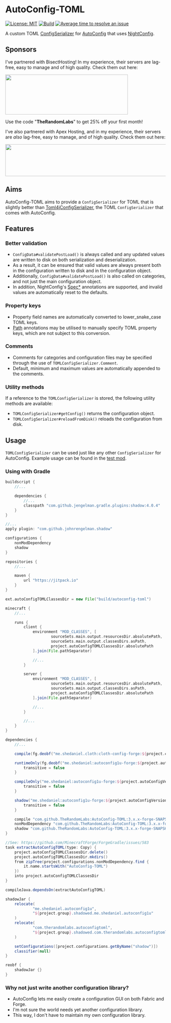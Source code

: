 # AutoConfig-TOML

[![License: MIT](https://img.shields.io/badge/License-MIT-green.svg)](https://opensource.org/licenses/MIT)
[![Build](https://jitci.com/gh/TheRandomLabs/AutoConfig-TOML/svg?branch=autoconfig-3.x.x-forge)](https://jitci.com/gh/TheRandomLabs/AutoConfig-TOML)
[![Average time to resolve an issue](http://isitmaintained.com/badge/resolution/TheRandomLabs/AutoConfig-TOML.svg)](http://isitmaintained.com/project/TheRandomLabs/AutoConfig-TOML "Average time to resolve an issue")

A custom TOML [ConfigSerializer](https://github.com/shedaniel/AutoConfig/blob/1.16/src/main/java/me/sargunvohra/mcmods/autoconfig1u/serializer/ConfigSerializer.java)
for [AutoConfig](https://github.com/shedaniel/AutoConfig/tree/1.16-forge) that uses
[NightConfig](https://github.com/TheElectronWill/night-config).

## Sponsors

I've partnered with BisectHosting! In my experience, their servers are lag-free, easy to manage and
of high quality. Check them out here:

<a href="https://bisecthosting.com/TheRandomLabs">
	<img src="https://www.bisecthosting.com/images/logos/dark_text@1538x500.png" width="385" height="125" border="0">
</a>

Use the code "**TheRandomLabs**" to get 25% off your first month!

I've also partnered with Apex Hosting, and in my experience, their servers are *also* lag-free,
easy to manage, and of high quality. Check them out here:

<a href="https://billing.apexminecrafthosting.com/aff.php?aff=3907">
	<img src="https://cdn.apexminecrafthosting.com/img/theme/apex-hosting-mobile.png" width="594" height="100" border="0">
</a>

## Aims

AutoConfig-TOML aims to provide a `ConfigSerializer` for TOML that is slightly better than
[Toml4jConfigSerializer](https://github.com/shedaniel/AutoConfig/blob/1.16-forge/src/main/java/me/shedaniel/autoconfig1u/serializer/Toml4jConfigSerializer.java),
the TOML `ConfigSerializer` that comes with AutoConfig.

## Features

### Better validation

* `ConfigData#validatePostLoad()` is always called and any updated values are written to disk on
both serialization and deserialization.
* As a result, it can be ensured that valid values are always present both in the configuration
written to disk and in the configuration object.
* Additionally, `ConfigData#validatePostLoad()` is also called on categories, and not just the main
configuration object.
* In addition, NightConfig's [Spec*](https://github.com/TheElectronWill/night-config/tree/master/core/src/main/java/com/electronwill/nightconfig/core/conversion)
annotations are supported, and invalid values are automatically reset to the defaults.

### Property keys

* Property field names are automatically converted to lower_snake_case TOML keys.
* [Path](https://github.com/TheElectronWill/night-config/blob/master/core/src/main/java/com/electronwill/nightconfig/core/conversion/Path.java)
annotations may be utilised to manually specify TOML property keys, which are not subject to this conversion.

### Comments

* Comments for categories and configuration files may be specified through the use of
`TOMLConfigSerializer.Comment`.
* Default, minimum and maximum values are automatically appended to the comments.

### Utility methods

If a reference to the `TOMLConfigSerializer` is stored, the following utility methods are
available:

* `TOMLConfigSerializer#getConfig()` returns the configuration object.
* `TOMLConfigSerializer#reloadFromDisk()` reloads the configuration from disk.

## Usage

`TOMLConfigSerializer` can be used just like any other `ConfigSerializer` for AutoConfig.
Example usage can be found in the [test mod](https://github.com/TheRandomLabs/AutoConfig-TOML/tree/autoconfig-3.x.x-forge/src/test).

### Using with Gradle

```groovy
buildscript {
	//...

	dependencies {
		//...
		classpath "com.github.jengelman.gradle.plugins:shadow:4.0.4"
	}
}

//...
apply plugin: "com.github.johnrengelman.shadow"

configurations {
	nonModDependency
	shadow
}

repositories {
	//...

	maven {
		url "https://jitpack.io"
	}
}

ext.autoConfigTOMLClassesDir = new File("build/autoconfig-toml")

minecraft {
	//...

	runs {
		client {
			environment "MOD_CLASSES", [
					sourceSets.main.output.resourcesDir.absolutePath,
					sourceSets.main.output.classesDirs.asPath,
					project.autoConfigTOMLClassesDir.absolutePath
			].join(File.pathSeparator)

			//...
		}

		server {
			environment "MOD_CLASSES", [
					sourceSets.main.output.resourcesDir.absolutePath,
					sourceSets.main.output.classesDirs.asPath,
					project.autoConfigTOMLClassesDir.absolutePath
			].join(File.pathSeparator)

			//...
		}

		//...
	}
}

dependencies {
	//...

	compile(fg.deobf("me.shedaniel.cloth:cloth-config-forge:${project.clothConfigVersion}"))

	runtimeOnly(fg.deobf("me.shedaniel:autoconfig1u-forge:${project.autoConfigVersion}")) {
		transitive = false
	}

	compileOnly("me.shedaniel:autoconfig1u-forge:${project.autoConfigVersion}") {
		transitive = false
	}

	shadow("me.shedaniel:autoconfig1u-forge:${project.autoConfigVersion}") {
		transitive = false
	}

	compile "com.github.TheRandomLabs:AutoConfig-TOML:3.x.x-forge-SNAPSHOT"
	nonModDependency "com.github.TheRandomLabs:AutoConfig-TOML:3.x.x-forge-SNAPSHOT"
	shadow "com.github.TheRandomLabs:AutoConfig-TOML:3.x.x-forge-SNAPSHOT"
}

//See: https://github.com/MinecraftForge/ForgeGradle/issues/583
task extractAutoConfigTOML(type: Copy) {
	project.autoConfigTOMLClassesDir.delete()
	project.autoConfigTOMLClassesDir.mkdirs()
	from zipTree(project.configurations.nonModDependency.find {
		it.name.startsWith("AutoConfig-TOML")
	})
	into project.autoConfigTOMLClassesDir
}

compileJava.dependsOn(extractAutoConfigTOML)

shadowJar {
	relocate(
			"me.shedaniel.autoconfig1u",
			"${project.group}.shadowed.me.shedaniel.autoconfig1u"
	)
	relocate(
			"com.therandomlabs.autoconfigtoml",
			"${project.group}.shadowed.com.therandomlabs.autoconfigtoml"
	)

	setConfigurations([project.configurations.getByName("shadow")])
	classifier(null)
}

reobf {
	shadowJar {}
}
```

### Why not just write another configuration library?

* AutoConfig lets me easily create a configuration GUI on both Fabric and Forge.
* I'm not sure the world needs yet another configuration library.
* This way, I don't have to maintain my own configuration library.
